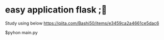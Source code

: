 # easy application flask ;👀
Study using below
https://qiita.com/Bashi50/items/e3459ca2a4661ce5dac6

$pyhon main.py
